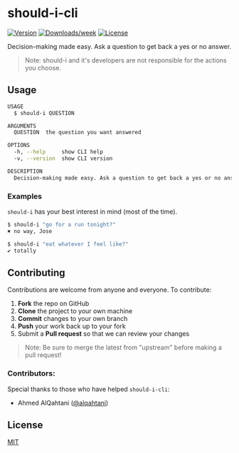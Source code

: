 should-i-cli
============

[![Version](https://img.shields.io/npm/v/should-i-cli.svg)](https://npmjs.org/package/should-i-cli)
[![Downloads/week](https://img.shields.io/npm/dw/should-i-cli.svg)](https://npmjs.org/package/should-i-cli)
[![License](https://img.shields.io/npm/l/should-i-cli.svg)](https://github.com/cedricium/should-i-cli/blob/master/package.json)

Decision-making made easy. Ask a question to get back a yes or no answer.
> Note: should-i and it's developers are not responsible for the actions you choose.

## Usage

```sh
USAGE
  $ should-i QUESTION

ARGUMENTS
  QUESTION  the question you want answered

OPTIONS
  -h, --help     show CLI help
  -v, --version  show CLI version

DESCRIPTION
  Decision-making made easy. Ask a question to get back a yes or no answer.
```

### Examples

`should-i` has your best interest in mind (most of the time).

```sh
$ should-i "go for a run tonight?"
✖ no way, Jose
```

```sh
$ should-i "eat whatever I feel like?"
✔ totally
```

## Contributing

Contributions are welcome from anyone and everyone. To contribute:

1. **Fork** the repo on GitHub
2. **Clone** the project to your own machine
3. **Commit** changes to your own branch
4. **Push** your work back up to your fork
5. Submit a **Pull request** so that we can review your changes

> Note: Be sure to merge the latest from "upstream" before making a pull request!

### Contributors:

Special thanks to those who have helped `should-i-cli`:

- Ahmed AlQahtani ([@alqahtani](https://github.com/alqahtani))

## License
[MIT](LICENSE.md)